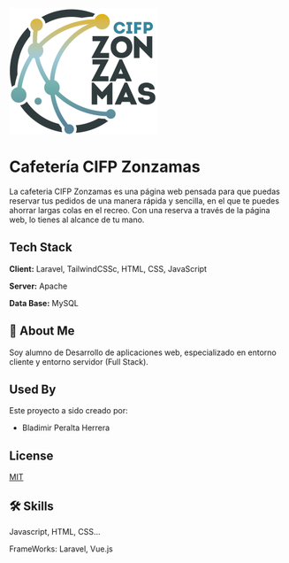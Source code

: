 
![Cafeteria CIFP Zonzamas Logo](https://github.com/BladyPeralta24/Cafeteria-Zonzamas/blob/master/public/img/icono_zonzamas.png)


# Cafetería CIFP Zonzamas

La cafeteria CIFP Zonzamas es una página web pensada para que puedas reservar tus pedidos de una manera rápida y sencilla, en el que te puedes ahorrar largas colas en el recreo. Con una reserva a través de la página web, lo tienes al alcance de tu mano.


## Tech Stack

**Client:** Laravel, TailwindCSSc, HTML, CSS, JavaScript

**Server:** Apache

**Data Base:** MySQL


## 🚀 About Me
Soy alumno de Desarrollo de aplicaciones web, especializado en entorno cliente y entorno servidor (Full Stack).


## Used By

Este proyecto a sido creado por:

- Bladimir Peralta Herrera


## License

[MIT](https://choosealicense.com/licenses/mit/)


## 🛠 Skills
Javascript, HTML, CSS...

FrameWorks: Laravel, Vue.js

